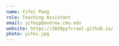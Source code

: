 ```yaml
---
name: Yifei Pang
role: Teaching Assistant
email: yifeip@andrew.cmu.edu
website: https://2020pyfcrawl.github.io/
photo: yifei.jpg
---
```

